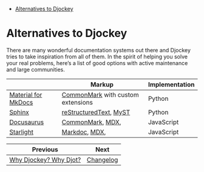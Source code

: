 <!--
  DO NOT EDIT THIS FILE DIRECTLY!
  It is generated by djockey.
-->
- [Alternatives to Djockey](./alternatives.md#Alternatives-to-Djockey)

<div id="Alternatives-to-Djockey" class="section"
id="Alternatives-to-Djockey">

# Alternatives to Djockey

There are many wonderful documentation systems out there and Djockey
tries to take inspiration from all of them. In the spirit of helping you
solve your real problems, here’s a list of good options with active
maintenance and large communities.

|  | Markup | Implementation |
|----|----|----|
| [Material for MkDocs](https://squidfunk.github.io/mkdocs-material/) | [CommonMark](https://commonmark.org/) with custom extensions | Python |
| [Sphinx](https://www.sphinx-doc.org/en/master/index.html) | [reStructuredText](https://www.sphinx-doc.org/en/master/usage/restructuredtext/basics.html), [MyST](https://mystmd.org) | Python |
| [Docusaurus](https://docusaurus.io) | [CommonMark](https://commonmark.org/), [MDX](https://mdxjs.com), | JavaScript |
| [Starlight](https://starlight.astro.build) | [Markdoc](https://markdoc.dev/docs/syntax), [MDX](https://mdxjs.com), | JavaScript |

</div>


| Previous | Next |
| - | - |
| [Why Djockey? Why Djot?](./why.md) | [Changelog](./changelog.md) |